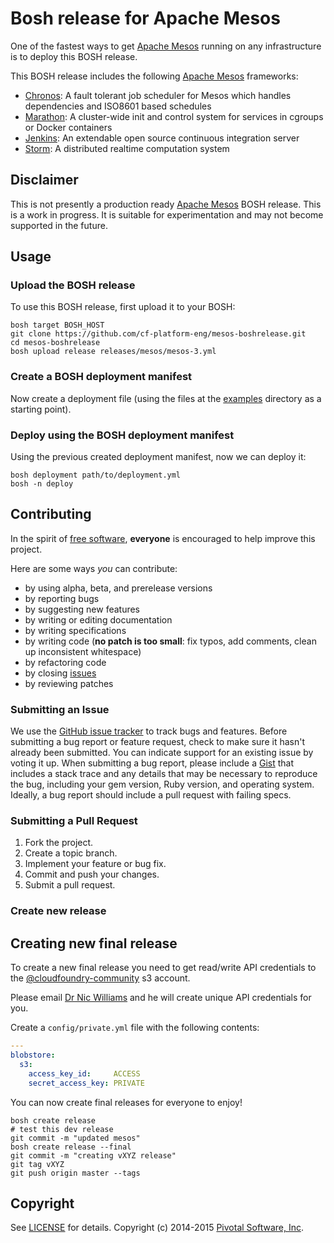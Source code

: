 # Bosh release for Apache Mesos

One of the fastest ways to get [Apache Mesos](http://mesos.apache.org/) running on any infrastructure is to deploy this BOSH release.

This BOSH release includes the following [Apache Mesos](http://mesos.apache.org/) frameworks:

* [Chronos](http://mesos.github.io/chronos/): A fault tolerant job scheduler for Mesos which handles dependencies and ISO8601 based schedules
* [Marathon](https://mesosphere.github.io/marathon/): A cluster-wide init and control system for services in cgroups or Docker containers
* [Jenkins](http://jenkins-ci.org/): An extendable open source continuous integration server
* [Storm](https://storm.apache.org/): A distributed realtime computation system

## Disclaimer

This is not presently a production ready [Apache Mesos](http://mesos.apache.org/) BOSH release. This is a work in progress. It is suitable for experimentation and may not become supported in the future.

## Usage

### Upload the BOSH release

To use this BOSH release, first upload it to your BOSH:

```
bosh target BOSH_HOST
git clone https://github.com/cf-platform-eng/mesos-boshrelease.git
cd mesos-boshrelease
bosh upload release releases/mesos/mesos-3.yml
```

### Create a BOSH deployment manifest

Now create a deployment file (using the files at the [examples](https://github.com/cf-platform-eng/mesos-boshrelease/tree/master/examples) directory as a starting point).

### Deploy using the BOSH deployment manifest

Using the previous created deployment manifest, now we can deploy it:

```
bosh deployment path/to/deployment.yml
bosh -n deploy
```

## Contributing

In the spirit of [free software](http://www.fsf.org/licensing/essays/free-sw.html), **everyone** is encouraged to help improve this project.

Here are some ways *you* can contribute:

* by using alpha, beta, and prerelease versions
* by reporting bugs
* by suggesting new features
* by writing or editing documentation
* by writing specifications
* by writing code (**no patch is too small**: fix typos, add comments, clean up inconsistent whitespace)
* by refactoring code
* by closing [issues](https://github.com/cf-platform-eng/mesos-boshrelease/issues)
* by reviewing patches

### Submitting an Issue
We use the [GitHub issue tracker](https://github.com/cf-platform-eng/mesos-boshrelease/issues) to track bugs and features.
Before submitting a bug report or feature request, check to make sure it hasn't already been submitted. You can indicate
support for an existing issue by voting it up. When submitting a bug report, please include a
[Gist](http://gist.github.com/) that includes a stack trace and any details that may be necessary to reproduce the bug,
including your gem version, Ruby version, and operating system. Ideally, a bug report should include a pull request with
 failing specs.

### Submitting a Pull Request

1. Fork the project.
2. Create a topic branch.
3. Implement your feature or bug fix.
4. Commit and push your changes.
5. Submit a pull request.

### Create new release

## Creating new final release

To create a new final release you need to get read/write API credentials to the [@cloudfoundry-community](https://github.com/cloudfoundry-community) s3 account.

Please email [Dr Nic Williams](mailto:&#x64;&#x72;&#x6E;&#x69;&#x63;&#x77;&#x69;&#x6C;&#x6C;&#x69;&#x61;&#x6D;&#x73;&#x40;&#x67;&#x6D;&#x61;&#x69;&#x6C;&#x2E;&#x63;&#x6F;&#x6D;) and he will create unique API credentials for you.

Create a `config/private.yml` file with the following contents:

``` yaml
---
blobstore:
  s3:
    access_key_id:     ACCESS
    secret_access_key: PRIVATE
```

You can now create final releases for everyone to enjoy!

```
bosh create release
# test this dev release
git commit -m "updated mesos"
bosh create release --final
git commit -m "creating vXYZ release"
git tag vXYZ
git push origin master --tags
```

## Copyright

See [LICENSE](https://github.com/cf-platform-eng/mesos-boshrelease/blob/master/LICENSE) for details.
Copyright (c) 2014-2015 [Pivotal Software, Inc](http://www.pivotal.io/).
